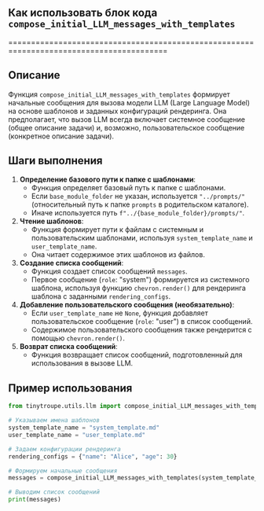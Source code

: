 ## Как использовать блок кода `compose_initial_LLM_messages_with_templates`
=========================================================================================

Описание
-------------------------
Функция `compose_initial_LLM_messages_with_templates` формирует начальные сообщения для вызова модели LLM (Large Language Model)  на основе шаблонов и заданных конфигураций рендеринга. Она предполагает, что вызов LLM всегда включает системное сообщение (общее описание задачи) и, возможно, пользовательское сообщение (конкретное описание задачи). 

Шаги выполнения
-------------------------
1. **Определение базового пути к папке с шаблонами**: 
    -  Функция определяет базовый путь к папке с шаблонами. 
    -  Если `base_module_folder` не указан, используется `"../prompts/"` (относительный путь к папке `prompts` в родительском каталоге).
    -  Иначе используется путь `f"../{base_module_folder}/prompts/"`.
2. **Чтение шаблонов**: 
    -  Функция формирует пути к файлам с системным и пользовательским шаблонами, используя `system_template_name` и `user_template_name`.
    -  Она читает содержимое этих шаблонов из файлов.
3. **Создание списка сообщений**:
    -  Функция создает список сообщений `messages`.
    -  Первое сообщение (`role`: "system") формируется из системного шаблона, используя функцию `chevron.render()` для рендеринга шаблона с заданными `rendering_configs`.
4. **Добавление пользовательского сообщения (необязательно)**:
    -  Если `user_template_name` не `None`, функция добавляет пользовательское сообщение (`role`: "user") в список сообщений.
    -  Содержимое пользовательского сообщения также рендерится с помощью `chevron.render()`. 
5. **Возврат списка сообщений**: 
    -  Функция возвращает список сообщений, подготовленный для использования в вызове LLM.

Пример использования
-------------------------

```python
from tinytroupe.utils.llm import compose_initial_LLM_messages_with_templates

# Указываем имена шаблонов
system_template_name = "system_template.md"
user_template_name = "user_template.md"

# Задаем конфигурации рендеринга
rendering_configs = {"name": "Alice", "age": 30}

# Формируем начальные сообщения
messages = compose_initial_LLM_messages_with_templates(system_template_name, user_template_name, rendering_configs=rendering_configs)

# Выводим список сообщений
print(messages)
```